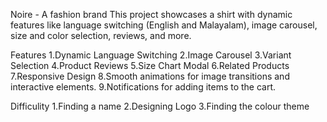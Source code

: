 Noire - A fashion brand
This project showcases a shirt with dynamic features like language switching (English and Malayalam), image carousel, size and color selection, reviews, and more.

Features
1.Dynamic Language Switching
2.Image Carousel
3.Variant Selection
4.Product Reviews
5.Size Chart Modal
6.Related Products
7.Responsive Design
8.Smooth animations for image transitions and interactive elements.
9.Notifications for adding items to the cart.

Difficulity
1.Finding a name
2.Designing Logo
3.Finding the colour theme

 
